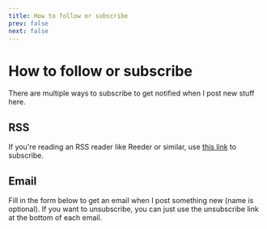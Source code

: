 ```yaml
---
title: How to follow or subscribe
prev: false
next: false
---
```


# How to follow or subscribe

There are multiple ways to subscribe to get notified when I post new stuff here.

## RSS

If you're reading an RSS reader like Reeder or similar, use [this link](https://eagereyes.org/feed) to subscribe.

## Email

Fill in the form below to get an email when I post something new (name is optional). If you want to unsubscribe, you can just use the unsubscribe link at the bottom of each email.

<div style="text-align: center" class="sender-form-field" data-sender-form-id="m0twyjsgdwp9zztl43v"></div>
